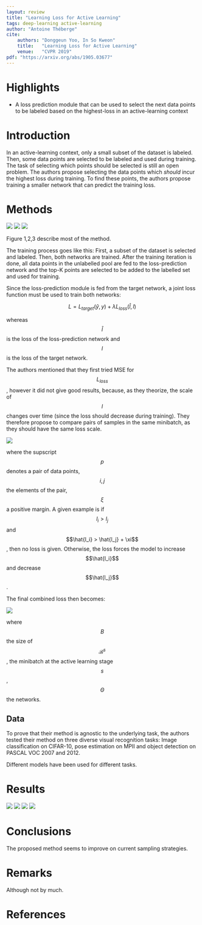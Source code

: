 ```yaml
---
layout: review
title: "Learning Loss for Active Learning"
tags: deep-learning active-learning
author: "Antoine Théberge"
cite:
    authors: "Donggeun Yoo, In So Kweon"
    title:   "Learning Loss for Active Learning"
    venue:   "CVPR 2019"
pdf: "https://arxiv.org/abs/1905.03677"
---
```



# Highlights
- A loss prediction module that can be used to select the next data points to be labeled based on the highest-loss in an active-learning context

# Introduction
In an active-learning context, only a small subset of the dataset is labeled. Then, some data points are selected to be labeled and used during training. The task of selecting which points should be selected is still an open problem. The authors propose selecting the data points which _should_ incur the highest loss during training. To find these points, the authors propose training a smaller network that can predict the training loss.

# Methods

![](/article/images/learing-loss-active/fig1.jpeg)
![](/article/images/learing-loss-active/fig2.jpeg)
![](/article/images/learing-loss-active/fig3.png)

Figure 1,2,3 describe most of the method. 

The training process goes like this: First, a subset of the dataset is selected and labeled. Then, both networks are trained. After the training iteration is done, all data points in the unlabelled pool are fed to the loss-prediction network and the top-K points are selected to be added to the labelled set and used for training.

Since the loss-prediction module is fed from the target network, a joint loss function must be used to train both networks:

$$L =  L_{target}(\hat{y},y) + \lambda L_{loss}(\hat{l},l) $$

whereas $$\hat{l}$$ is the loss of the loss-prediction network and $$l$$ is the loss of the target network.

The authors mentioned that they first tried MSE for $$L_{loss}$$, however it did not give good results, because, as they theorize, the scale of $$l$$ changes over time (since the loss should decrease during training). They therefore propose to compare pairs of samples in the same minibatch, as they should have the same loss scale. 

![](/article/images/learing-loss-active/loss.jpeg)

where the supscript $$p$$ denotes a pair of data points, $$i, j$$ the elements of the pair, $$\xi$$ a positive margin. A given example is if $$l_i > l_j$$ and $$\hat{l_i} > \hat{l_j} + \xi$$, then no loss is given. Otherwise, the loss forces the model to increase $$\hat{l_i}$$ and decrease $$\hat{l_j}$$.

The final combined loss then becomes:

![](/article/images/learing-loss-active/lossv2.jpeg)

where $$B$$ the size of $$\mathcal{B}^s$$, the minibatch at the active learning stage $$s$$, $$\Theta$$ the networks.

## Data

To prove that their method is agnostic to the underlying task, the authors tested their method on three diverse visual recognition tasks: Image classification on CIFAR-10, pose estimation on MPII and object detection on PASCAL VOC 2007 and 2012.

Different models have been used for different tasks.

# Results

![](/article/images/learing-loss-active/fig4.jpeg)
![](/article/images/learing-loss-active/fig6.png)
![](/article/images/learing-loss-active/fig7.jpeg)
![](/article/images/learing-loss-active/fig5.jpeg)

# Conclusions

The proposed method seems to improve on current sampling strategies.

# Remarks

Although not by much.

# References
